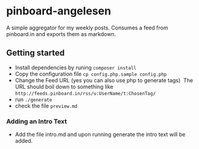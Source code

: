 pinboard-angelesen
==================
A simple aggregator for my weekly posts. Consumes a feed from pinboard.in and exports them as markdown.

## Getting started
- Install dependencies by runing `composer install`
- Copy the configuration file `cp config.php.sample config.php`
- Change the Feed URL (yes you can also use php to generate tags)
  The URL should boil down to something like `http://feeds.pinboard.in/rss/u:UserName/t:ChosenTag/`
- run `./generate`
- check the file `preview.md`

### Adding an Intro Text
- Add the file intro.md and upon running generate the intro text will be added.
